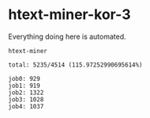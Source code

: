 # htext-miner-kor-3

Everything doing here is automated.

```
htext-miner

total: 5235/4514 (115.97252990695614%)

job0: 929
job1: 919
job2: 1322
job3: 1028
job4: 1037
```